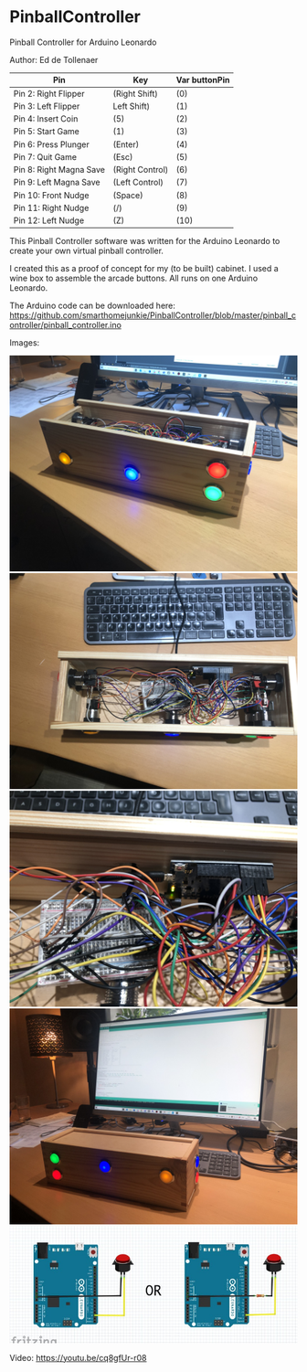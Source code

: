 # PinballController
Pinball Controller for Arduino Leonardo

Author: Ed de Tollenaer

|Pin                     |Key             |Var buttonPin| 
|------------------------|----------------|-------------|
|Pin 2: Right Flipper    |(Right Shift)   |(0)          |
|Pin 3: Left Flipper     |Left Shift)     |(1)          |
|Pin 4: Insert Coin      |(5)             |(2)          |
|Pin 5: Start Game       |(1)             |(3)          |
|Pin 6: Press Plunger    |(Enter)         |(4)          |
|Pin 7: Quit Game        |(Esc)           |(5)          |
|Pin 8: Right Magna Save |(Right Control) |(6)          |
|Pin 9: Left Magna Save  |(Left Control)  |(7)          |
|Pin 10: Front Nudge     |(Space)         |(8)          |
|Pin 11: Right Nudge     |(/)             |(9)          |
|Pin 12: Left Nudge      |(Z)             |(10)         |
 
This Pinball Controller software was written for the Arduino Leonardo to create your own virtual pinball controller.
 
I created this as a proof of concept for my (to be built) cabinet. I used a wine box to assemble the arcade buttons. All runs on one Arduino Leonardo. 

The Arduino code can be downloaded here: https://github.com/smarthomejunkie/PinballController/blob/master/pinball_controller/pinball_controller.ino

Images:

<img src="https://github.com/smarthomejunkie/PinballController/blob/master/images/IMG-6982.jpg" alt="Image 1" width="600"/>
<img src="https://github.com/smarthomejunkie/PinballController/blob/master/images/IMG-6983.jpg" alt="Image 2" width="600"/>
<img src="https://github.com/smarthomejunkie/PinballController/blob/master/images/IMG-6984.jpg" alt="Image 3" width="600"/>
<img src="https://github.com/smarthomejunkie/PinballController/blob/master/images/IMG-6985.jpg" alt="Image 4" width="600"/>
<img src="https://github.com/smarthomejunkie/PinballController/blob/master/images/arduino-schema.jpg" alt="Image 5" width="600"/>

Video: https://youtu.be/cq8gfUr-r08

